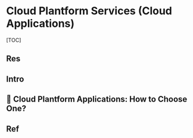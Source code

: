 # Cloud Plantform Services (Cloud Applications)

[TOC]



## Res


## Intro


## 🤔 Cloud Plantform Applications: How to Choose One?



## Ref

